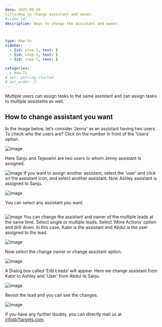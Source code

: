 ```yaml
---
date: 2021-09-29
title:How to change assistant and owner.
#video_id: 
description: Ways to change the assistant and owner.



type: How-to
sidebar:
  - {id: step-1, text: }
  - {id: step-2, text: }
  - {id: step-3, text: }

categories:
  - How-To
# set: getting-started
# set_order: 3
---
```


Multiple users can assign tasks to the same assistant and can assign tasks to multiple assistants as well.



## How to change assistant you want

In the image below, let’s consider ‘Jenny’ as an assistant having two users. 
To check who the users are? 
Click on the number in front of the ‘Users’ option.  


![image](../../images/changetheowner/1.jpg)

Here  Sanju and Tejaswini are two users to whom Jenny assistant is assigned. 


![image](../../images/changetheowner/2.jpg)
 If you want to assign another assistant, select the ‘user’ and click on the assistant icon, and select another assistant. 
Now Ashley assistant is assigned to 
Sanju. 

![image](../../images/changetheowner/3.jpg)

You can select any assistant you want.
##

![image](../../images/changetheowner/4.jpg)
You can change the assistant and owner of the multiple leads at the same time. 
Select single or multiple leads. Select ‘More Actions’ option and drill down. 
In this case, Kabir is the assistant and Abdul is the user assigned to the lead. 


![image](../../images/changetheowner/5.jpg)

Now select the change owner or change assistant option.


![image](../../images/changetheowner/6.jpg)

 A Dialog box called ‘Edit Leads’ will appear. Here we change assistant from Kabir to Ashley and ‘User’ from Abdul to Sanju.

![image](../../images/changetheowner/7.jpg)

Revisit the lead and you can see the changes.

![image](../../images/changetheowner/8.jpg)

If you have any further doubts, you can directly mail us at info@7targets.com.